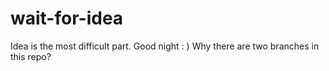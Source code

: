 wait-for-idea
=============
Idea is the most difficult part.
Good night : )
Why there are two branches in this repo?
